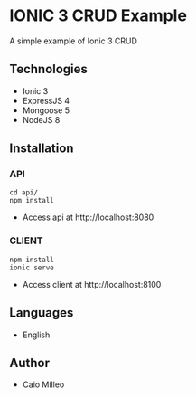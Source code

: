 # IONIC 3 CRUD Example

A simple example of Ionic 3 CRUD  

## Technologies
* Ionic 3
* ExpressJS 4
* Mongoose 5
* NodeJS 8

## Installation

### API
```
cd api/
npm install
```
* Access api at http://localhost:8080

### CLIENT
```
npm install
ionic serve
```
* Access client at http://localhost:8100

## Languages

* English

## Author

* Caio Milleo